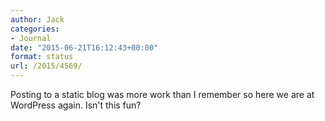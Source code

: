 ```yaml
---
author: Jack
categories:
- Journal
date: "2015-06-21T16:12:43+00:00"
format: status
url: /2015/4569/
---
```


Posting to a static blog was more work than I remember so here we are at WordPress again. Isn't this fun?